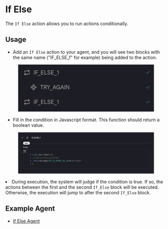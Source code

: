 # If Else

The `If Else` action allows you to run actions conditionally.

## Usage

* Add an `If Else` action to your agent, and you will see two blocks with the same name ("IF_ELSE_1" for example) being added to the action. 

<figure><img src="../../../../images/if.png"></figure>
  
* Fill in the condition in Javascript format. This function should return a boolean value.

<figure><img src="../../../../images/if-2.png"></figure
  
* During execution, the system will judge if the condition is true. If so, the actions between the first and the second `If_Else` block will be executed. Otherwise, the execution will jump to after the second `If_Else` block.

## Example Agent

* [If Else Agent](https://rebyte.ai/p/21b2295005587a5375d8/callable/f6f55d6029c8a0aedd53/editor)